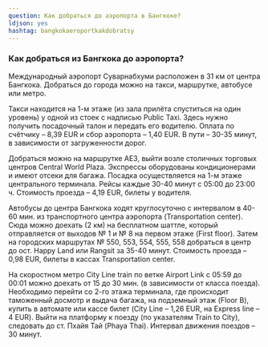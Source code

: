 ```yaml
---
question: Как добраться до аэропорта в Бангкоке?
ldjson: yes
hashtag: bangkokaeroportkakdobratsy
---
```


### Как добраться из Бангкока до аэропорта?

Международный аэропорт Суварнабхуми расположен в 31 км от центра Бангкока. Добраться до города можно на такси, маршрутке, автобусе или метро.

Такси находится на 1-м этаже (из зала прилёта спуститься на один уровень) у одной из стоек с надписью Public Taxi. Здесь нужно получить посадочный талон и передать его водителю. Оплата по счётчику – 8,39 EUR и сбор аэропорта – 1,40 EUR. В пути – 30-35 минут, в зависимости от загруженности дорог.

Добраться можно на маршрутке AE3, выйти возле столичных торговых центров Central World Plaza. Экспрессы оборудованы кондиционерами и имеют отсеки для багажа. Посадка осуществляется на 1-м этаже центрального терминала. Рейсы каждые 30-40 минут с 05:00 до 23:00 ч. Стоимость проезда – 4,19 EUR, билеты у водителя.

Автобусы до центра Бангкока ходят круглосуточно с интервалом в 40-60 мин. из транспортного центра аэропорта (Transportation center). Сюда можно доехать (2 км) на бесплатном шаттле, который отправляется от выходов № 1 и № 8 на первом этаже (First floor). Затем на городских маршрутах № 550, 553, 554, 555, 558 добраться в центр до ост. Happy Land или Rangsit за 35-40 минут. Стоимость проезда – 0,98 EUR, билеты в кассах Transportation center.

На скоростном метро City Line train по ветке Airport Link с 05:59 до 00:01 можно доехать от 15 до 30 мин. (в зависимости от класса поезда). Необходимо перейти со 2-го этажа терминала, где происходит таможенный досмотр и выдача багажа, на подземный этаж (Floor B), купить в автомате или кассе билет (City Line – 1,26 EUR, на Express line – 4 EUR). Выйти на платформу к поезду (по указателям Train to City), следовать до ст. Пхайя Тай (Phaya Thai). Интервал движения поездов – 30 минут.
